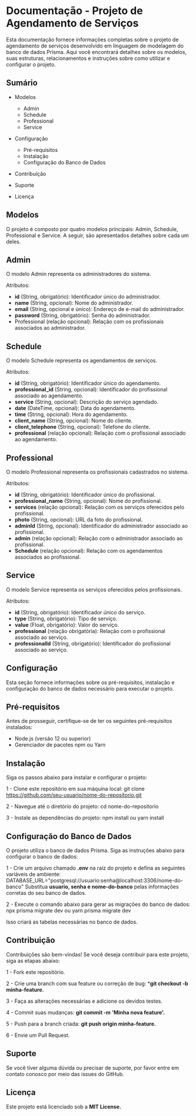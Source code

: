 # Documentação - Projeto de Agendamento de Serviços

Esta documentação fornece informações completas sobre o projeto de agendamento de serviços desenvolvido em linguagem de modelagem do banco de dados Prisma. Aqui você encontrará detalhes sobre os modelos, suas estruturas, relacionamentos e instruções sobre como utilizar e configurar o projeto.

## Sumário
- Modelos
  - Admin
  - Schedule
  - Professional
  - Service
 
- Configuração
  - Pré-requisitos
  - Instalação
  - Configuração do Banco de Dados

- Contribuição
- Suporte
- Licença

## Modelos

O projeto é composto por quatro modelos principais: Admin, Schedule, Professional e Service. A seguir, são apresentados detalhes sobre cada um deles.

## Admin

O modelo Admin representa os administradores do sistema.

Atributos:

- **id** (String, obrigatório): Identificador único do administrador.
- **name** (String, opcional): Nome do administrador.
- **email** (String, opcional e único): Endereço de e-mail do administrador.
- **password** (String, obrigatório): Senha do administrador.
- Professional (relação opcional): Relação com os profissionais associados ao administrador.

## Schedule

O modelo Schedule representa os agendamentos de serviços.

Atributos:

- **id** (String, obrigatório): Identificador único do agendamento.
- **professional_id** (String, opcional): Identificador do profissional associado ao agendamento.
- **service** (String, opcional): Descrição do serviço agendado.
- **date** (DateTime, opcional): Data do agendamento.
- **time** (String, opcional): Hora do agendamento.
- **client_name** (String, opcional): Nome do cliente.
- **client_telephone** (String, opcional): Telefone do cliente.
- **professional** (relação opcional): Relação com o profissional associado ao agendamento.

## Professional

O modelo Professional representa os profissionais cadastrados no sistema.

Atributos:

- **id** (String, obrigatório): Identificador único do profissional.
- **professional_name** (String, opcional): Nome do profissional.
- **services** (relação opcional): Relação com os serviços oferecidos pelo profissional.
- **photo** (String, opcional): URL da foto do profissional.
- **adminId** (String, opcional): Identificador do administrador associado ao profissional.
- **admin** (relação opcional): Relação com o administrador associado ao profissional.
- **Schedule** (relação opcional): Relação com os agendamentos associados ao profissional.
 
## Service

O modelo Service representa os serviços oferecidos pelos profissionais.

Atributos:

- **id** (String, obrigatório): Identificador único do serviço.
- **type** (String, obrigatório): Tipo de serviço.
- **value** (Float, obrigatório): Valor do serviço.
- **professional** (relação obrigatória): Relação com o profissional associado ao serviço.
- **professionalId** (String, obrigatório): Identificador do profissional associado ao serviço.


## Configuração

Esta seção fornece informações sobre os pré-requisitos, instalação e configuração do banco de dados necessário para executar o projeto.

## Pré-requisitos

Antes de prosseguir, certifique-se de ter os seguintes pré-requisitos instalados:

- Node.js (versão 12 ou superior)
- Gerenciador de pacotes npm ou Yarn


## Instalação

Siga os passos abaixo para instalar e configurar o projeto:

1 - Clone este repositório em sua máquina local:
git clone https://github.com/seu-usuario/nome-do-repositorio.git

2 - Navegue até o diretório do projeto:
cd nome-do-repositorio

3 - Instale as dependências do projeto:
npm install
ou
yarn install

## Configuração do Banco de Dados

O projeto utiliza o banco de dados Prisma. Siga as instruções abaixo para configurar o banco de dados:

1 - Crie um arquivo chamado **.env** na raiz do projeto e defina as seguintes variáveis de ambiente:
DATABASE_URL="postgresql://usuario:senha@localhost:3306/nome-do-banco"
Substitua **usuario, senha e nome-do-banco** pelas informações corretas do seu banco de dados.

2 - Execute o comando abaixo para gerar as migrações do banco de dados:
npx prisma migrate dev
ou
yarn prisma migrate dev

Isso criará as tabelas necessárias no banco de dados.

## Contribuição

Contribuições são bem-vindas! Se você deseja contribuir para este projeto, siga as etapas abaixo:

1 - Fork este repositório.

2 - Crie uma branch com sua feature ou correção de bug: ***git checkout -b minha-feature.**

3 - Faça as alterações necessárias e adicione os devidos testes.

4 - Commit suas mudanças: **git commit -m 'Minha nova feature'.**

5 - Push para a branch criada: **git push origin minha-feature.**

6 - Envie um Pull Request.

## Suporte

Se você tiver alguma dúvida ou precisar de suporte, por favor entre em contato conosco por meio das issues do GitHub.

## Licença

Este projeto está licenciado sob a **MIT License.**

